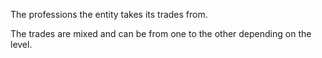 The professions the entity takes its trades from.

The trades are mixed and can be from one to the other depending on the level.